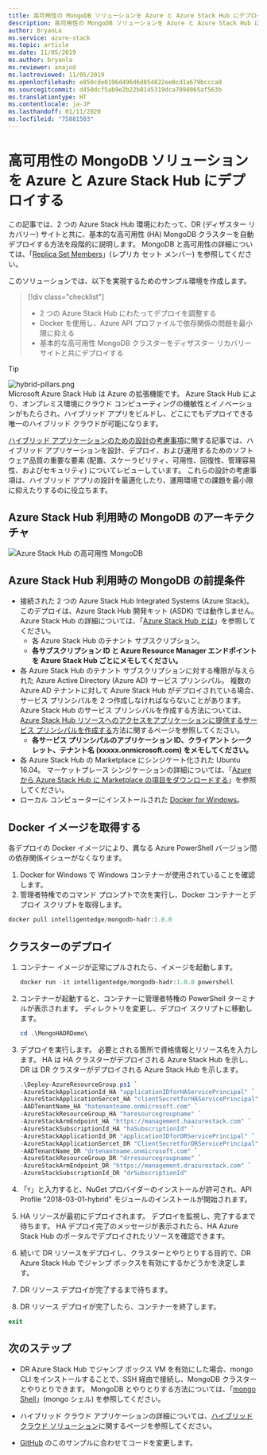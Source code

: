 ```yaml
---
title: 高可用性の MongoDB ソリューションを Azure と Azure Stack Hub にデプロイする
description: 高可用性の MongoDB ソリューションを Azure と Azure Stack Hub にデプロイする方法について説明します。
author: BryanLa
ms.service: azure-stack
ms.topic: article
ms.date: 11/05/2019
ms.author: bryanla
ms.reviewer: anajod
ms.lastreviewed: 11/05/2019
ms.openlocfilehash: e850cde0196d496d6d854822ee0cd1a679bccca0
ms.sourcegitcommit: d450dcf5ab9e2b22b8145319dca7098065af563b
ms.translationtype: HT
ms.contentlocale: ja-JP
ms.lasthandoff: 01/11/2020
ms.locfileid: "75881503"
---
```

# <a name="deploy-a-highly-available-mongodb-solution-to-azure-and-azure-stack-hub"></a>高可用性の MongoDB ソリューションを Azure と Azure Stack Hub にデプロイする

この記事では、2 つの Azure Stack Hub 環境にわたって、DR (ディザスター リカバリー) サイトと共に、基本的な高可用性 (HA) MongoDB クラスターを自動デプロイする方法を段階的に説明します。 MongoDB と高可用性の詳細については、「[Replica Set Members](https://docs.mongodb.com/manual/core/replica-set-members/)」(レプリカ セット メンバー) を参照してください。

このソリューションでは、以下を実現するためのサンプル環境を作成します。

> [!div class="checklist"]
> - 2 つの Azure Stack Hub にわたってデプロイを調整する
> - Docker を使用し、Azure API プロファイルで依存関係の問題を最小限に抑える
> - 基本的な高可用性 MongoDB クラスターをディザスター リカバリー サイトと共にデプロイする


> [!Tip]  
> ![hybrid-pillars.png](./media/solution-deployment-guide-cross-cloud-scaling/hybrid-pillars.png)  
> Microsoft Azure Stack Hub は Azure の拡張機能です。 Azure Stack Hub により、オンプレミス環境にクラウド コンピューティングの機敏性とイノベーションがもたらされ、ハイブリッド アプリをビルドし、どこにでもデプロイできる唯一のハイブリッド クラウドが可能になります。  
> 
> [ハイブリッド アプリケーションのための設計の考慮事項](overview-app-design-considerations.md)に関する記事では、ハイブリッド アプリケーションを設計、デプロイ、および運用するためのソフトウェア品質の重要な要素 (配置、スケーラビリティ、可用性、回復性、管理容易性、およびセキュリティ) についてレビューしています。 これらの設計の考慮事項は、ハイブリッド アプリの設計を最適化したり、運用環境での課題を最小限に抑えたりするのに役立ちます。



## <a name="architecture-for-mongodb-with-azure-stack-hub"></a>Azure Stack Hub 利用時の MongoDB のアーキテクチャ

![Azure Stack Hub の高可用性 MongoDB](media/solution-deployment-guide-mongodb-ha/image1.png)

## <a name="prerequisites-for-mongodb-with-azure-stack-hub"></a>Azure Stack Hub 利用時の MongoDB の前提条件

  - 接続された 2 つの Azure Stack Hub Integrated Systems (Azure Stack)。このデプロイは、Azure Stack Hub 開発キット (ASDK) では動作しません。 Azure Stack Hub の詳細については、「[Azure Stack Hub とは](https://azure.microsoft.com/overview/azure-stack/)」を参照してください。
      - 各 Azure Stack Hub のテナント サブスクリプション。    
      - **各サブスクリプション ID と Azure Resource Manager エンドポイントを Azure Stack Hub ごとにメモしてください。**
  - 各 Azure Stack Hub のテナント サブスクリプションに対する権限が与えられた Azure Active Directory (Azure AD) サービス プリンシパル。 複数の Azure AD テナントに対して Azure Stack Hub がデプロイされている場合、サービス プリンシパルを 2 つ作成しなければならないことがあります。 Azure Stack Hub のサービス プリンシパルを作成する方法については、[Azure Stack Hub リソースへのアクセスをアプリケーションに提供するサービス プリンシパルを作成する](https://docs.microsoft.com/azure-stack/user/azure-stack-create-service-principals)方法に関するページを参照してください。    
      - **各サービス プリンシパルのアプリケーション ID、クライアント シークレット、テナント名 (xxxxx.onmicrosoft.com) をメモしてください。**
  - 各 Azure Stack Hub の Marketplace にシンジケート化された Ubuntu 16.04。 マーケットプレース シンジケーションの詳細については、「[Azure から Azure Stack Hub に Marketplace の項目をダウンロードする](https://docs.microsoft.com/azure-stack/operator/azure-stack-download-azure-marketplace-item)」を参照してください。
  - ローカル コンピューターにインストールされた [Docker for Windows](https://docs.docker.com/docker-for-windows/)。

## <a name="get-the-docker-image"></a>Docker イメージを取得する

各デプロイの Docker イメージにより、異なる Azure PowerShell バージョン間の依存関係イシューがなくなります。
1.  Docker for Windows で Windows コンテナーが使用されていることを確認します。
2.  管理者特権でのコマンド プロンプトで次を実行し、Docker コンテナーとデプロイ スクリプトを取得します。
```powershell  
docker pull intelligentedge/mongodb-hadr:1.0.0
```

## <a name="deploy-the-clusters"></a>クラスターのデプロイ

1.  コンテナー イメージが正常にプルされたら、イメージを起動します。

    ```powershell  
    docker run -it intelligentedge/mongodb-hadr:1.0.0 powershell
    ```

2.  コンテナーが起動すると、コンテナーに管理者特権の PowerShell ターミナルが表示されます。 ディレクトリを変更し、デプロイ スクリプトに移動します。

    ```powershell  
    cd .\MongoHADRDemo\
    ```

3.  デプロイを実行します。 必要とされる箇所で資格情報とリソース名を入力します。 HA は HA クラスターがデプロイされる Azure Stack Hub を示し、DR は DR クラスターがデプロイされる Azure Stack Hub を示します。

    ```powershell
    .\Deploy-AzureResourceGroup.ps1 `
    -AzureStackApplicationId_HA "applicationIDforHAServicePrincipal" `
    -AzureStackApplicationSercet_HA "clientSecretforHAServicePrincipal" `
    -AADTenantName_HA "hatenantname.onmicrosoft.com" `
    -AzureStackResourceGroup_HA "haresourcegroupname" `
    -AzureStackArmEndpoint_HA "https://management.haazurestack.com" `
    -AzureStackSubscriptionId_HA "haSubscriptionId" `
    -AzureStackApplicationId_DR "applicationIDforDRServicePrincipal" `
    -AzureStackApplicationSercet_DR "ClientSecretforDRServicePrincipal" `
    -AADTenantName_DR "drtenantname.onmicrosoft.com" `
    -AzureStackResourceGroup_DR "drresourcegroupname" `
    -AzureStackArmEndpoint_DR "https://management.drazurestack.com" `
    -AzureStackSubscriptionId_DR "drSubscriptionId"
    ```

4.  「`Y`」と入力すると、NuGet プロバイダーのインストールが許可され、API Profile "2018-03-01-hybrid" モジュールのインストールが開始されます。

5.  HA リソースが最初にデプロイされます。 デプロイを監視し、完了するまで待ちます。 HA デプロイ完了のメッセージが表示されたら、HA Azure Stack Hub のポータルでデプロイされたリソースを確認できます。 

6.  続いて DR リソースをデプロイし、クラスターとやりとりする目的で、DR Azure Stack Hub でジャンプ ボックスを有効にするかどうかを決定します。

7.  DR リソース デプロイが完了するまで待ちます。

8.  DR リソース デプロイが完了したら、コンテナーを終了します。

  ```powershell
  exit
  ```

## <a name="next-steps"></a>次のステップ

  - DR Azure Stack Hub でジャンプ ボックス VM を有効にした場合、mongo CLI をインストールすることで、SSH 経由で接続し、MongoDB クラスターとやりとりできます。 MongoDB とやりとりする方法については、「[mongo Shell](https://docs.mongodb.com/manual/mongo/)」(mongo シェル) を参照してください。

  - ハイブリッド クラウド アプリケーションの詳細については、[ハイブリッド クラウド ソリューション](https://aka.ms/azsdevtutorials)に関するページを参照してください。

  - [GitHub](https://github.com/Azure-Samples/azure-intelligent-edge-patterns) のこのサンプルに合わせてコードを変更します。
